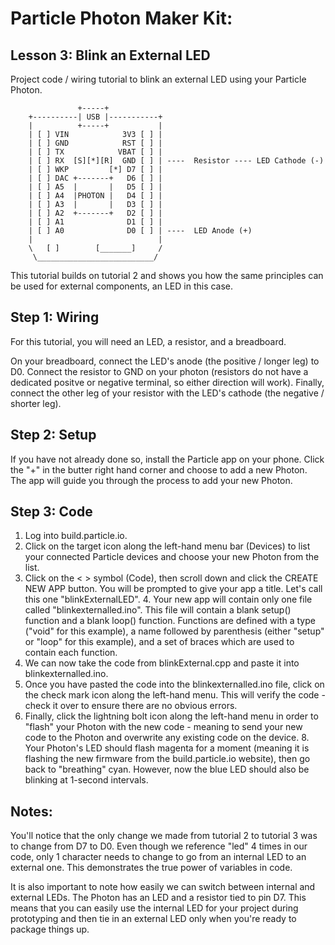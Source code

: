 # Particle Photon Maker Kit:
## Lesson 3: Blink an External LED
Project code / wiring tutorial to blink an external LED using your Particle Photon.

                   +-----+
        +----------| USB |-----------+
        |          +-----+           |
        | [ ] VIN            3V3 [ ] |
        | [ ] GND            RST [ ] |
        | [ ] TX            VBAT [ ] |
        | [ ] RX  [S][*][R]  GND [ ] | ----  Resistor ---- LED Cathode (-)
        | [ ] WKP         [*] D7 [ ] |
        | [ ] DAC +-------+   D6 [ ] |                
        | [ ] A5  |       |   D5 [ ] |
        | [ ] A4  |PHOTON |   D4 [ ] |
        | [ ] A3  |       |   D3 [ ] |
        | [ ] A2  +-------+   D2 [ ] |
        | [ ] A1              D1 [ ] |
        | [ ] A0              D0 [ ] | ----  LED Anode (+)
        |                            |
        \   [ ]        [_______]     /
         \__________________________/


This tutorial builds on tutorial 2 and shows you how the same principles can be used for external components, an LED in this case.

## Step 1: Wiring
For this tutorial, you will need an LED, a resistor, and a breadboard.

On your breadboard, connect the LED's anode (the positive / longer leg) to D0.  Connect the resistor to GND on your photon (resistors do not have a dedicated positve or negative terminal, so either direction will work).  Finally, connect the other leg of your resistor with the LED's cathode (the negative / shorter leg).

## Step 2: Setup
If you have not already done so, install the Particle app on your phone.  Click the "+" in the butter right hand corner and choose to add a new Photon.  The app will guide you through the process to add your new Photon.

## Step 3: Code
1. Log into build.particle.io.
2. Click on the target icon along the left-hand menu bar (Devices) to list your connected Particle devices and choose your new Photon from the list.
3. Click on the < > symbol (Code), then scroll down and click the CREATE NEW APP button.  You will be prompted to give your app a title.  Let's call this one "blinkExternalLED".
    4. Your new app will contain only one file called "blinkexternalled.ino".  This file will contain a blank setup() function and a blank loop() function.  Functions are defined with a type ("void" for this example), a name followed by parenthesis (either "setup" or "loop" for this example), and a set of braces which are used to contain each function.
5. We can now take the code from blinkExternal.cpp and paste it into blinkexternalled.ino.
6. Once you have pasted the code into the blinkexternalled.ino file, click on the check mark icon along the left-hand menu.  This will verify the code - check it over to ensure there are no obvious errors.
7. Finally, click the lightning bolt icon along the left-hand menu in order to "flash" your Photon with the new code - meaning to send your new code to the Photon and overwrite any existing code on the device.
    8. Your Photon's LED should flash magenta for a moment (meaning it is flashing the new firmware from the build.particle.io website), then go back to "breathing" cyan.  However, now the blue LED should also be blinking at 1-second intervals.

## Notes:
You'll notice that the only change we made from tutorial 2 to tutorial 3 was to change from D7 to D0.  Even though we reference "led" 4 times in our code, only 1 character needs to change to go from an internal LED to an external one.  This demonstrates the true power of variables in code.

It is also important to note how easily we can switch between internal and external LEDs.  The Photon has an LED and a resistor tied to pin D7.  This means that you can easily use the internal LED for your project during prototyping and then tie in an external LED only when you're ready to package things up.

